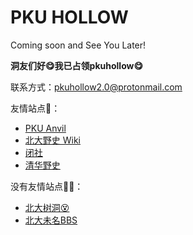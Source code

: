 # PKU HOLLOW

Coming soon and See You Later!

**洞友们好😋我已占领pkuhollow😋**

联系方式：pkuhollow2.0@protonmail.com

友情站点🤗：
* [PKU Anvil](https://www.pkuanvil.com/)
* [北大野史 Wiki](https://pkuhistory.fandom.com/zh/wiki/%E5%8C%97%E5%A4%A7%E9%87%8E%E5%8F%B2_Wiki)
* [闭社](https://closed.social/)
* [清华野史](https://thu-history.net/wiki/%E9%A6%96%E9%A1%B5)

没有友情站点😵‍💫：
* [北大树洞😵](https://treehole.pku.edu.cn/)
* [北大未名BBS](https://bbs.pku.edu.cn/)
